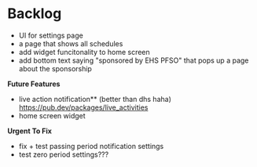 # Backlog 
- UI for settings page
- a page that shows all schedules
- add widget funcitonality to home screen
- add bottom text saying "sponsored by EHS PFSO" that pops up a page about the sponsorship

**Future Features**
- live action notification** (better than dhs haha) https://pub.dev/packages/live_activities
- home screen widget


**Urgent To Fix**
- fix + test passing period notification settings
- test zero period settings???